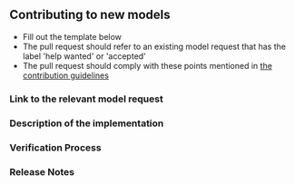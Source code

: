 ## Contributing to new models

 - Fill out the template below
 - The pull request should refer to an existing model request that has the label 'help wanted' or 'accepted'
 - The pull request should comply with these points mentioned in [the contribution guidelines](https://github.com/pykeen/pykeen/blob/master/.github/CONTRIBUTING.md#pull-request)


### Link to the relevant model request
<!--

Link to the issue describing the model request. The affected model request should have the label 'help wanted' or
'accepted'.

-->


### Description of the implementation

<!--

We must be able to understand the implementation of the new model from this description, so please provide the exact
papers and/or other implementations that your provided code is based upon.

-->


### Verification Process

<!--

What process did you follow to verify that the model produces the correct results? Did you write unit-tests that prove
the correct behaviour of arithmetic operations or did you replicate the results provided in papers and/or other
implementations of this model?

-->


### Release Notes

<!--

Please describe the changes in a single line that explains this improvement in
terms that any user can understand.

Example:

- Implemented model X from paper Y

-->
